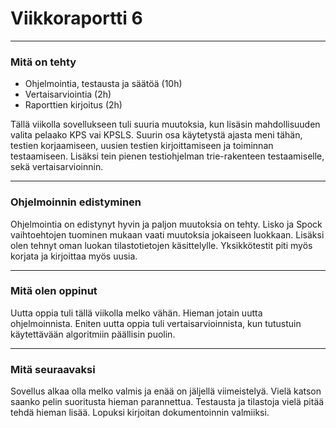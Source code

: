 # Viikkoraportti 6
-----

### Mitä on tehty

 - Ohjelmointia, testausta ja säätöä (10h)
 - Vertaisarviointia (2h)
 - Raporttien kirjoitus (2h)
 
Tällä viikolla sovellukseen tuli suuria muutoksia, kun lisäsin mahdollisuuden valita pelaako KPS vai KPSLS. Suurin osa käytetystä ajasta meni tähän, testien korjaamiseen, uusien testien kirjoittamiseen ja toiminnan testaamiseen. Lisäksi tein pienen testiohjelman trie-rakenteen testaamiselle, sekä vertaisarvioinnin.
 
-----
### Ohjelmoinnin edistyminen

 Ohjelmointia on  edistynyt hyvin ja paljon muutoksia on tehty. Lisko ja Spock vaihtoehtojen tuominen mukaan vaati muutoksia jokaiseen luokkaan. Lisäksi olen tehnyt oman luokan tilastotietojen käsittelylle. Yksikkötestit piti myös korjata ja kirjoittaa myös uusia. 

-----
### Mitä olen oppinut

 Uutta oppia tuli tällä viikolla melko vähän. Hieman jotain uutta ohjelmoinnista. Eniten uutta oppia tuli vertaisarvioinnista, kun tutustuin käytettävään algoritmiin päällisin puolin.

-----
### Mitä seuraavaksi

 Sovellus alkaa olla melko valmis ja enää on jäljellä viimeistelyä. Vielä katson saanko pelin suoritusta hieman parannettua. Testausta ja tilastoja vielä pitää tehdä hieman lisää. Lopuksi kirjoitan dokumentoinnin valmiiksi.


